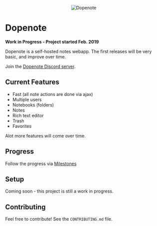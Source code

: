 <p align="center"><img title="Dopenote" alt="Dopenote" src="https://i.imgur.com/CaXtfc4.png"></p>

# Dopenote

**Work in Progress - Project started Feb. 2019**

Dopenote is a self-hosted notes webapp. The first releases will be very basic, and improve over time.

Join the [Dopenote Discord server](https://discord.gg/6VkYFwF).

## Current Features

- Fast (all note actions are done via ajax)
- Multiple users
- Notebooks (folders)
- Notes
- Rich text editor
- Trash
- Favorites

Alot more features will come over time.


## Progress

Follow the progress via [Milestones](https://github.com/xy2z/dopenote/milestones)


## Setup

Coming soon - this project is still a work in progress.


## Contributing

Feel free to contribute! See the `CONTRIBUTING.md` file.
